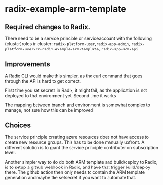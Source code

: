 # radix-example-arm-template

## Required changes to Radix.

There need to be a service principle or serviceaccount with the following (cluster)roles in cluster: `radix-platform-user`,`radix-app-admin`, `radix-platform-user-rr-radix-example-arm-template`, `radix-app-adm-api`

## Improvements

A Radix CLI would make this simpler, as the curl command that goes through the API is hard to get correct. 

First time you set secrets in Radix, it might fail, as the application is not deployed to that environment yet. Second time it works

The mapping between branch and environment is somewhat complex to manage, not sure how this can be improved

## Choices

The service principle creating azure resources does not have access to create new resource groups. This has to be done manually upfront. A different solution is to grant the service principle contributer on subscription level. 

Another simpler way to do do both ARM template and build/deploy to Radix, is to setup a github webhook in Radix, and have that trigger build/deploy there. The github action then only needs to contain the ARM template generation and maybe the setsecret if you want to automate that.
